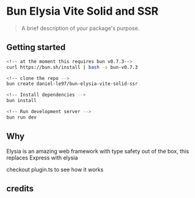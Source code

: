 # Bun Elysia Vite Solid and SSR


> A brief description of your package's purpose.

## Getting started

```bash
<!-- at the moment this requires bun v0.7.3-->
curl https://bun.sh/install | bash -s bun-v0.7.3

<!-- clone the repo -->
bun create daniel-le97/bun-elysia-vite-solid-ssr

<!-- Install dependencies -->
bun install

<!-- Run development server -->
bun run dev

```



## Why

Elysia is an amazing web framework with type safety out of the box, this replaces Express with elysia

checkout plugin.ts to see how it works

## credits



